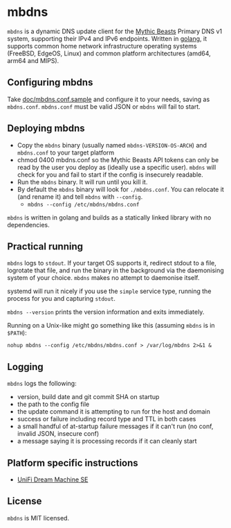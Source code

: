 # mbdns

`mbdns` is a dynamic DNS update client for the [Mythic Beasts](https://www.mythic-beasts.com/support/api/primary) Primary DNS v1 system, supporting their IPv4 and IPv6 endpoints. Written in [golang](https://golang.org), it supports common home network infrastructure operating systems (FreeBSD, EdgeOS, Linux) and common platform architectures (amd64, arm64 and MIPS).

## Configuring mbdns

Take [doc/mbdns.conf.sample](/doc/mbdns.conf.sample) and configure it to your needs, saving as `mbdns.conf`. `mbdns.conf` must be valid JSON or `mbdns` will fail to start.

## Deploying mbdns

* Copy the `mbdns` binary (usually named `mbdns-VERSION-OS-ARCH`) and `mbdns.conf` to your target platform
* chmod 0400 mbdns.conf so the Mythic Beasts API tokens can only be read by the user you deploy as (ideally use a specific user). `mbdns` will check for you and fail to start if the config is insecurely readable.
* Run the `mbdns` binary. It will run until you kill it.
* By default the `mbdns` binary will look for `./mbdns.conf`. You can relocate it (and rename it) and tell `mbdns` with `--config`.
  * `mbdns --config /etc/mbdns/mbdns.conf`

`mbdns` is written in golang and builds as a statically linked library with no dependencies.

## Practical running

`mbdns` logs to `stdout`. If your target OS supports it, redirect stdout to a file, logrotate that file, and run the binary in the background via the daemonising system of your choice. `mbdns` makes no attempt to daemonise itself.

systemd will run it nicely if you use the `simple` service type, running the process for you and capturing `stdout`.

`mbdns --version` prints the version information and exits immediately.

Running on a Unix-like might go something like this (assuming `mbdns` is in `$PATH`):

`nohup mbdns --config /etc/mbdns/mbdns.conf > /var/log/mbdns 2>&1 &`

## Logging

`mbdns` logs the following:

* version, build date and git commit SHA on startup
* the path to the config file
* the update command it is attempting to run for the host and domain
* success or failure including record type and TTL in both cases
* a small handful of at-startup failure messages if it can't run (no conf, invalid JSON, insecure conf)
* a message saying it is processing records if it can cleanly start

## Platform specific instructions

- [UniFi Dream Machine SE](/doc/udm-se/README.md)

## License

`mbdns` is MIT licensed.